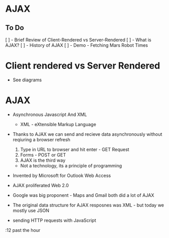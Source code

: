 # AJAX

## To Do

[ ] - Brief Review of Client-Rendered vs Server-Rendered
[ ] - What is AJAX?
[ ] - History of AJAX
[ ] - Demo - Fetching Mars Robot Times

# Client rendered vs Server Rendered

- See diagrams

# AJAX

- Asynchronous Javascript And XML
  - XML - eXtensible Markup Language
- Thanks to AJAX we can send and recieve data asynchronously without reqiuring a browser refresh

  1. Type in URL to browser and hit enter - GET Request
  2. Forms - POST or GET
  3. AJAX is the third way

  - Not a technology, its a principle of programming

- Invented by Microsoft for Outlook Web Access
- AJAX proliferated Web 2.0
- Google was big proponent - Maps and Gmail both did a lot of AJAX
- The original data structure for AJAX resposnes was XML - but today we mostly use JSON

- sending HTTP requests with JavaScript

:12 past the hour
